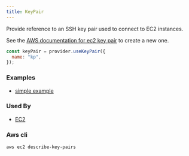 ```yaml
---
title: KeyPair
---
```


Provide reference to an SSH key pair used to connect to EC2 instances.

See the [AWS documentation for ec2 key pair](https://docs.aws.amazon.com/AWSEC2/latest/UserGuide/ec2-key-pairs.html) to create a new one.

```js
const keyPair = provider.useKeyPair({
  name: "kp",
});
```

### Examples

- [simple example](https://github.com/FredericHeem/grucloud/blob/master/examples/aws/iac.js#L10)

### Used By

- [EC2](./EC2)

### Aws cli

```bash
aws ec2 describe-key-pairs
```

